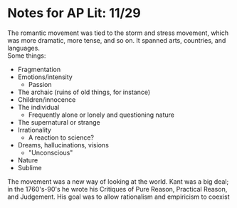 # Notes for AP Lit: 11/29
The romantic movement was tied to the storm and stress movement, which was more dramatic, more tense, and so on. It spanned arts, countries, and languages.  
Some things:

- Fragmentation
- Emotions/intensity
  - Passion
- The archaic (ruins of old things, for instance)
- Children/innocence
- The individual
  - Frequently alone or lonely and questioning nature
- The supernatural or strange
- Irrationality
  - A reaction to science?
- Dreams, hallucinations, visions
  - "Unconscious"
- Nature
- Sublime

The movement was a new way of looking at the world. Kant was a big deal; in the 1760's-90's he wrote his Critiques of Pure Reason, Practical Reason, and Judgement. His goal was to allow rationalism and empiricism to coexist
